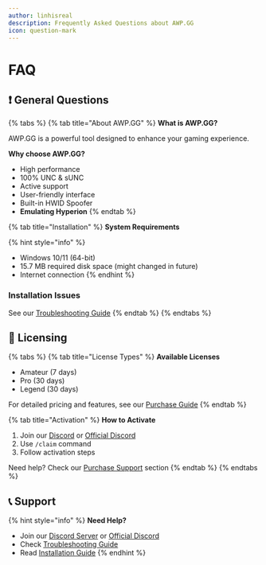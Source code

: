 ```yaml
---
author: linhisreal
description: Frequently Asked Questions about AWP.GG
icon: question-mark
---
```


# FAQ

## ❗ General Questions

{% tabs %}
{% tab title="About AWP.GG" %}
**What is AWP.GG?**

AWP.GG is a powerful tool designed to enhance your gaming experience.

**Why choose AWP.GG?**

* High performance
* 100% UNC & sUNC
* Active support
* User-friendly interface
* Built-in HWID Spoofer
* **Emulating Hyperion**
{% endtab %}

{% tab title="Installation" %}
**System Requirements**

{% hint style="info" %}

* Windows 10/11 (64-bit)
* 15.7 MB required disk space (might changed in future)
* Internet connection
{% endhint %}

### Installation Issues

See our [Troubleshooting Guide](troubleshooting.md)
{% endtab %}
{% endtabs %}

## 📃 Licensing

{% tabs %}
{% tab title="License Types" %}
**Available Licenses**

* Amateur (7 days)
* Pro (30 days)
* Legend (30 days)

For detailed pricing and features, see our [Purchase Guide](../purchase/purchase-guide.md)
{% endtab %}

{% tab title="Activation" %}
**How to Activate**

1. Join our [Discord](https://discord.gg/buyawp) or [Official Discord](https://discord.gg/awpgg)
2. Use `/claim` command
3. Follow activation steps

Need help? Check our [Purchase Support](../purchase/purchase-guide.md#-purchase-support) section
{% endtab %}
{% endtabs %}

## 📞 Support

{% hint style="info" %}
**Need Help?**

* Join our [Discord Server](https://discord.gg/buyawp) or [Official Discord](https://discord.gg/awpgg)
* Check [Troubleshooting Guide](troubleshooting.md)
* Read [Installation Guide](../getting-started/installation.md)
{% endhint %}
